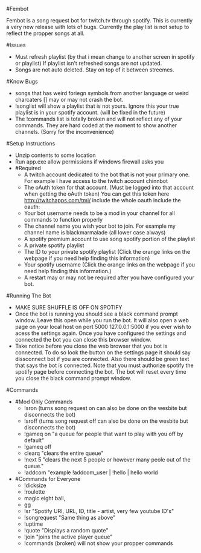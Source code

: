 #Fembot

Fembot is a song request bot for twitch.tv through spotify. This is currently a very new release with lots of bugs. Currently the play list is not setup to reflect the propper songs at all. 

#Issues
  - Must refresh playlist (by that i mean change to another screen in spotify or playlist) If playlist isn't refreshed songs are not updated. 
  - Songs are not auto deleted. Stay on top of it between streemes.

#Know Bugs
  - songs that has weird foriegn symbols from another language or weird charcaters [] may or may not crash the bot.
  - !songlist will show a playlist that is not yours. Ignore this your true playlist is in your spotify account. (will be fixed in the future)
  - The !commands list is totally broken and will not reflect any of your commands. They are hard coded at the moment to show another channels. (Sorry for the inconvenience)

#Setup Instructions
  - Unzip contents to some location
  - Run app.exe allow permissions if windows firewall asks you
  - #Required
     - A twitch account dedicated to the bot that is not your primary one. For example I have access to the twitch account chinnbot
     - The oAuth token for that account. (Must be logged into that account when getting the oAuth token) You can get this token here http://twitchapps.com/tmi/ include the whole oauth include the oauth:
     - Your bot username needs to be a mod in your channel for all commands to function properly
     - The channel name you wish your bot to join. For example my channel name is blackmarmalade (all lower case always)
     - A spotify premium account to use song spotify portion of the playlist
     - A private spotify playlist
     - The ID to your private spotify playlist (Click the orange links on the webpage if you need help finding this information)
     - Your spotify username (Click the orange links on the webpage if you need help finding this information.)
     - A restart may or may not be required after you have configured your bot.

#Running The Bot
  - MAKE SURE SHUFFLE IS OFF ON SPOTIFY
  - Once the bot is running you should see a black command prompt window. Leave this open while you run the bot. It will also open a web page on your local host on port 5000 127.0.0.1:5000 if you ever wish to acess the settings again. Once you have configured the settings and connected the bot you can close this browser window.
  - Take notice before you close the web browser that you bot is connected. To do so look the button on the settings page it should say dissconnect bot if you are connected. Also there should be green text that says the bot is connected. Note that you must authorize spotify the spotify page before connecting the bot. The bot will reset every time you close the black command prompt window.

#Commands
  - #Mod Only Commands
      - !sron (turns song request on can also be done on the wesbite but disconnects the bot)
      - !sroff (turns song request off can also be done on the wesbite but disconnects the bot)
      - !gameq on "a queue for people that want to play with you off by default"
      - !gameq off
      - clearq "clears the entire queue"
      - !next 5 "clears the next 5 people or however many peole out of the queue."
      - !addcom "example !addcom_user | !hello | hello world
  - #Commands for Everyone
    -  !dicksize
    -  !roulette
    -  magic eight ball,
    -  gg
    -  !sr "Spotify URI, URL, ID, title - artist, very few youtube ID's"
    -  !songrequest "Same thing as above"
    -  !uptime
    -  !quote "Displays a random quote"
    -  !join "joins the active player queue"
    -  !commands (broken) will not show your propper commands

